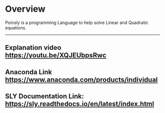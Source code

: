 # Overview
Poinsly is a programming Language to help solve Linear and Quadratic equations.




--------------------------------------------------------
Explanation video 
https://youtu.be/XQJEUbpsRwc
--------------------------------------------------------
Anaconda Link
https://www.anaconda.com/products/individual
--------------------------------------------------------
SLY Documentation Link:
https://sly.readthedocs.io/en/latest/index.html
--------------------------------------------------------
